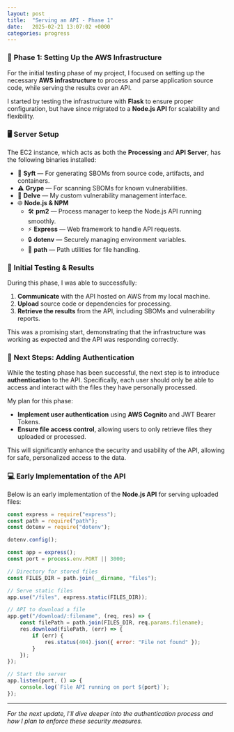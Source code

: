 ```yaml
---
layout: post
title:  "Serving an API - Phase 1"
date:   2025-02-21 13:07:02 +0000
categories: progress
---
```


### 🔧 **Phase 1: Setting Up the AWS Infrastructure**  
For the initial testing phase of my project, I focused on setting up the necessary **AWS infrastructure** to process and parse application source code, while serving the results over an API.

I started by testing the infrastructure with **Flask** to ensure proper configuration, but have since migrated to a **Node.js API** for scalability and flexibility.

### 🖥️ **Server Setup**  
The EC2 instance, which acts as both the **Processing** and **API Server**, has the following binaries installed:

- 🔐 **Syft** — For generating SBOMs from source code, artifacts, and containers.  
- ⚠️ **Grype** — For scanning SBOMs for known vulnerabilities.  
- 🚀 **Delve** — My custom vulnerability management interface.  
- 🌐 **Node.js & NPM**  
  - 🛠️ **pm2** — Process manager to keep the Node.js API running smoothly.  
  - ⚡ **Express** — Web framework to handle API requests.  
  - 🔒 **dotenv** — Securely managing environment variables.  
  - 📂 **path** — Path utilities for file handling.

### 🚀 **Initial Testing & Results**  
During this phase, I was able to successfully:
1. **Communicate** with the API hosted on AWS from my local machine.
2. **Upload** source code or dependencies for processing.
3. **Retrieve the results** from the API, including SBOMs and vulnerability reports.

This was a promising start, demonstrating that the infrastructure was working as expected and the API was responding correctly.

### 🔐 **Next Steps: Adding Authentication**  
While the testing phase has been successful, the next step is to introduce **authentication** to the API. Specifically, each user should only be able to access and interact with the files they have personally processed.

My plan for this phase:
- **Implement user authentication** using **AWS Cognito** and JWT Bearer Tokens.
- **Ensure file access control**, allowing users to only retrieve files they uploaded or processed.

This will significantly enhance the security and usability of the API, allowing for safe, personalized access to the data.

### 💻 **Early Implementation of the API**

Below is an early implementation of the **Node.js API** for serving uploaded files:

```javascript
const express = require("express");
const path = require("path");
const dotenv = require("dotenv");

dotenv.config();

const app = express();
const port = process.env.PORT || 3000;

// Directory for stored files
const FILES_DIR = path.join(__dirname, "files");

// Serve static files
app.use("/files", express.static(FILES_DIR));

// API to download a file
app.get("/download/:filename", (req, res) => {
    const filePath = path.join(FILES_DIR, req.params.filename);
    res.download(filePath, (err) => {
        if (err) {
            res.status(404).json({ error: "File not found" });
        }
    });
});

// Start the server
app.listen(port, () => {
    console.log(`File API running on port ${port}`);
});
```

---

*For the next update, I'll dive deeper into the authentication process and how I plan to enforce these security measures.*
